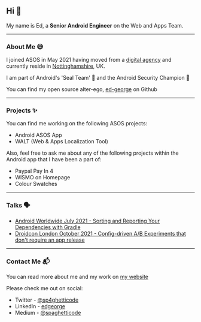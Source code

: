 ## Hi 👋

My name is Ed, a **Senior Android Engineer** on the Web and Apps Team.

---

### About Me 😅

I joined ASOS in May 2021 having moved from a [digital agency](https://himumsaiddad.com) and currently reside in [Nottinghamshire](https://en.wikipedia.org/wiki/Beeston,_Nottinghamshire), UK.

I am part of Android's 'Seal Team' 🦭 and the Android Security Champion 🔐

You can find my open source alter-ego, [ed-george](https://github.com/ed-george) on Github

---

### Projects ✨

You can find me working on the following ASOS projects:

*   Android ASOS App
*   WALT (Web & Apps Localization Tool)

Also, feel free to ask me about any of the following projects within the Android app that I have been a part of:

*   Paypal Pay In 4
*   WISMO on Homepage
*   Colour Swatches

---

### Talks 🗣

*   [Android Worldwide July 2021 - Sorting and Reporting Your Dependencies with Gradle](https://www.youtube.com/watch?v=4PCCiEThhbE)
*   [Droidcon London October 2021 - Config-driven A/B Experiments that don't require an app release](https://www.droidcon.com/2021/11/17/implementing-config-driven-experiments-that-dont-require-a-release)

---

### Contact Me 📬

You can read more about me and my work on [my website](https://ed-george.github.io/)

Please check me out on social:

*   Twitter - [@sp4ghetticode](http://twitter.com/sp4ghetticode)
*   LinkedIn - [edgeorge](http://linkedin.com/in/edgeorge)
*   Medium - [@spaghetticode](https://medium.com/@spaghetticode)
